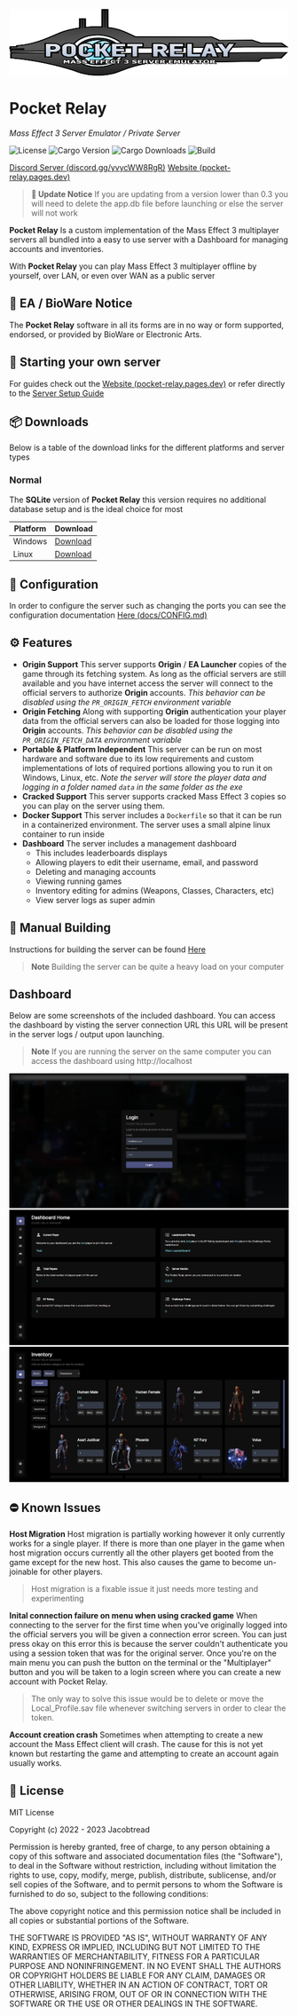 <img src="https://raw.githubusercontent.com/PocketRelay/.github/main/assets/logo-new-text.svg" width="100%" height="120px">

# Pocket Relay 

*Mass Effect 3 Server Emulator / Private Server*


![License](https://img.shields.io/github/license/PocketRelay/ServerRust?style=for-the-badge)
![Cargo Version](https://img.shields.io/crates/v/pocket-relay?style=for-the-badge)
![Cargo Downloads](https://img.shields.io/crates/d/pocket-relay?style=for-the-badge)
![Build](https://img.shields.io/github/actions/workflow/status/PocketRelay/ServerRust/rust.yml?style=for-the-badge)

[Discord Server (discord.gg/yvycWW8RgR)](https://discord.gg/yvycWW8RgR)
[Website (pocket-relay.pages.dev)](https://pocket-relay.pages.dev/)

> **📌 Update Notice**
> If you are updating from a version lower than 0.3 you will need to 
> delete the app.db file before launching or else the server will not
> work


**Pocket Relay** Is a custom implementation of the Mass Effect 3 multiplayer servers all bundled into a easy to use server with a Dashboard for managing accounts and inventories.

With **Pocket Relay** you can play Mass Effect 3 multiplayer offline by yourself, over LAN, or even over WAN as a public server 

## 📌 EA / BioWare Notice

The **Pocket Relay** software in all its forms are in no way or form supported, endorsed, or provided by BioWare or Electronic Arts. 

## 📖 Starting your own server

For guides check out the [Website (pocket-relay.pages.dev)](https://pocket-relay.pages.dev/) or refer directly to 
the [Server Setup Guide](https://pocket-relay.pages.dev/guide/server/)

## 📦 Downloads

Below is a table of the download links for the different platforms and server types

### Normal

The **SQLite** version of **Pocket Relay** this version requires no additional database setup and is the ideal choice for most 

| Platform | Download                                                                                                |
| -------- | ------------------------------------------------------------------------------------------------------- |
| Windows  | [Download](https://github.com/PocketRelay/ServerRust/releases/latest/download/pocket-relay-windows.exe) |
| Linux    | [Download](https://github.com/PocketRelay/ServerRust/releases/latest/download/pocket-relay-linux)       |


## 🔧 Configuration

In order to configure the server such as changing the ports you can see the
configuration documentation [Here (docs/CONFIG.md)](https://pocket-relay.pages.dev/guide/config/)


## ⚙️ Features

- **Origin Support** This server supports **Origin** / **EA Launcher** copies of the game through its fetching system. As long as the official servers are still available and you have internet access the server will connect to the official servers to authorize **Origin** accounts. *This behavior can be disabled using the `PR_ORIGIN_FETCH` environment variable*
- **Origin Fetching** Along with supporting **Origin** authentication your player data from the official servers can also be loaded for those logging into **Origin** accounts. *This behavior can be disabled using the `PR_ORIGIN_FETCH_DATA` environment variable*
- **Portable & Platform Independent** This server can be run on most hardware and software due to its low requirements and custom
implementations of lots of required portions allowing you to run it
on Windows, Linux, etc. *Note the server will store the player data and logging in a folder named `data` in the same folder as the exe*
- **Cracked Support** This server supports cracked Mass Effect 3 copies so you can play on the server using them.
- **Docker Support** This server includes a `Dockerfile` so that it can be run in a containerized environment. The server uses a small alpine linux container to run inside
- **Dashboard** The server includes a management dashboard 
    - This includes leaderboards displays
    - Allowing players to edit their username, email, and password
    - Deleting and managing accounts
    - Viewing running games
    - Inventory editing for admins (Weapons, Classes, Characters, etc)
    - View server logs as super admin

## 🚀 Manual Building

Instructions for building the server can be found [Here](https://pocket-relay.pages.dev/guide/server/building/)

> **Note**
> Building the server can be quite a heavy load on your computer

## Dashboard

Below are some screenshots of the included dashboard. You can access the dashboard by visting the server connection URL this 
URL will be present in the server logs / output upon launching.

> **Note**
> If you are running the server on the same computer you can access the dashboard using http://localhost

![Dashboard Login](images/3.png)
![Dashboard Home](images/1.png)
![Dashboard Inventory](images/2.png)

## ⛔️ Known Issues

**Host Migration** Host migration is partially working however it only currently works
for a single player. If there is more than one player in the game when host migration
occurs currently all the other players get booted from the game except for the new host.
This also causes the game to become un-joinable for other players.

> Host migration is a fixable issue it just needs more testing and experimenting

**Inital connection failure on menu when using cracked game** When connecting to the server
for the first time when you've originally logged into the official servers you will be given
a connection error screen. You can just press okay on this error this is because the server couldn't
authenticate you using a session token that was for the original server. Once you're on
the main menu you can push the button on the terminal or the "Multiplayer" button and you will be
taken to a login screen where you can create a new account with Pocket Relay.

> The only way to solve this issue would be to delete or move the Local_Profile.sav file
> whenever switching servers in order to clear the token.

**Account creation crash** Sometimes when attempting to create a new account the Mass Effect client
will crash. The cause for this is not yet known but restarting the game and attempting to create
an account again usually works.

## 🧾 License

MIT License

Copyright (c) 2022 - 2023 Jacobtread

Permission is hereby granted, free of charge, to any person obtaining a copy
of this software and associated documentation files (the "Software"), to deal
in the Software without restriction, including without limitation the rights
to use, copy, modify, merge, publish, distribute, sublicense, and/or sell
copies of the Software, and to permit persons to whom the Software is
furnished to do so, subject to the following conditions:

The above copyright notice and this permission notice shall be included in all
copies or substantial portions of the Software.

THE SOFTWARE IS PROVIDED "AS IS", WITHOUT WARRANTY OF ANY KIND, EXPRESS OR
IMPLIED, INCLUDING BUT NOT LIMITED TO THE WARRANTIES OF MERCHANTABILITY,
FITNESS FOR A PARTICULAR PURPOSE AND NONINFRINGEMENT. IN NO EVENT SHALL THE
AUTHORS OR COPYRIGHT HOLDERS BE LIABLE FOR ANY CLAIM, DAMAGES OR OTHER
LIABILITY, WHETHER IN AN ACTION OF CONTRACT, TORT OR OTHERWISE, ARISING FROM,
OUT OF OR IN CONNECTION WITH THE SOFTWARE OR THE USE OR OTHER DEALINGS IN THE
SOFTWARE.
